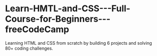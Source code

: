 # Learn-HMTL-and-CSS---Full-Course-for-Beginners---freeCodeCamp
Learning HTML and CSS from scratch by building 6 projects and solving 80+ coding challenges.
